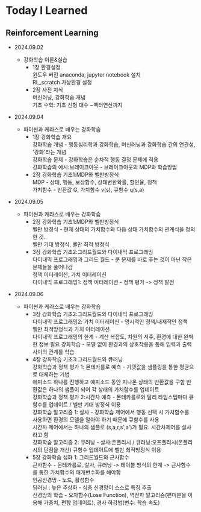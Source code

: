Today I Learned
=============

Reinforcement Learning
-------------

- 2024.09.02
    - 강화학습 이론&실습   
        - 1장 환경설정   
        윈도우 버전 anaconda, jupyter notebook 설치   
        RL_scratch 가상환경 설정
        - 2장 사전 지식   
        머신러닝, 강화학습 개념   
        기초 수학: 기초 선형 대수 ~벡터연산까지   

- 2024.09.04
    - 파이썬과 케라스로 배우는 강화학습
        - 1장 강화학습 개요   
        강화학습 개념 - 행동심리학과 강화학습, 머신러닝과 강화학습 간의 연관성, '강화'라는 개념   
        강화학습 문제 - 강화학습은 순차적 행동 결정 문제에 적용   
        강화학습의 예시:브레이크아웃 - 브레이크아웃의 MDP와 학습방법   
        - 2장 강화학습 기초1:MDP와 벨만방정식   
        MDP - 상태, 행동, 보상함수, 상태변환확률, 할인율, 정책   
        가치함수 - 반환값 G, 가치함수 v(s), 큐함수 q(s,a)   

- 2024.09.05   
    - 파이썬과 케라스로 배우는 강화학습   
        - 2장 강화학습 기초1:MDP와 벨만방정식   
        벨만 방정식 - 현재 상태의 가치함수와 다음 상태 가치함수의 관계식을 정의한 것.   
                    벨만 기대 방정식, 벨만 최적 방정식   
        - 3장 강화학습 기초2:그리드월드와 다이내믹 프로그래밍   
        다이내믹 프로그래밍과 그리드 월드 - 쿤 문제를 바로 푸는 것이 아닌 작은 문제들을 풀어나감   
                                        정책 이터레이션, 가치 이터레이션   
        다이내믹 프로그래밍1: 정책 이터레이션 - 정책 평가 -> 정책 발전   

- 2024.09.06   
    - 파이썬과 케라스로 배우는 강화학습   
        - 3장 강화학습 기초2:그리드월드와 다이내믹 프로그래밍   
        다이내믹 프로그래밍2: 가치 이터레이션 - 명시적인 정책/내재적인 정책   
                                            벨만 최적방정식과 가치 이터레이션   
        다이내믹 프로그래밍의 한계 - 계산 복잡도, 차원의 저주, 환경에 대한 완벽한 정보 필요
        강화학습 - 모델 없이 환경과의 상호작용을 통해 입력과 출력 사이의 관계를 학습   
        - 4장 강화학습 기초3:그리드월드와 큐러닝   
        강화학습과 정책 평가 1: 몬테카를로 예측 - 기댓값을 샘플링을 통한 평균으로 대체하는 기법   
                                            에피소드 하나를 진행하고 에피소드 동안 지나온 상태의 반환값을 구함
                                            반환값은 하나의 샘플이 되어 각 상태의 가치함수를 업데이트   
        강화학습과 정책 평가 2:시간차 예측 - 몬테카를로와 달리 타임스텝마다 큐함수를 업데이트 / 벨만 기대 방정식 이용   
        강화학습 알고리즘 1: 살사 - 강화학습 제어에서 행동 선택 시 가치함수룰 사용하면 환경의 모델을 알아야 하기 때문에 큐함수를 사용   
                                시간차 제어에서는 하나의 샘플로 (s,a,r,s',a')가 필요. 시간차제어를 살사라고 함   
        강화학습 알고리즘 2: 큐러닝 - 살사:온폴리시 / 큐러닝:오프폴리시(온폴리시의 단점을 개선)
                                    큐함수 업데이트에 벨만 최적방정식 이용   
        - 5장 강화학습 심화 1: 그리드월드와 근사함수   
        근사함수 - 몬테카를로, 살사, 큐러닝 -> 테이블 방식의 한계 -> 근사함수를 통한 가치함수의 매개변수화를 해야함   
        인공신경망 - 노드, 활성함수   
                    딥러닝 : 높은 추상화 - 심층 신경망이 스스로 특징 추출   
        신경망의 학습 - 오차함수(Lose Function), 역전파 알고리즘(편미분을 이용해 가중치, 편향 업데이트), 경사 하강법(변수: 학습 속도)   